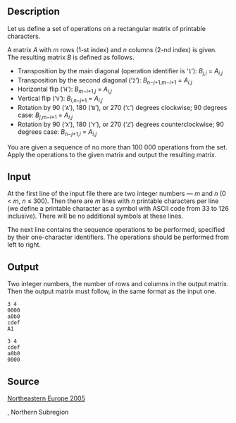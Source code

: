 <h2>Description</h2><span lang="en-us"><p>Let us define a set of operations on a rectangular matrix of printable characters.</p><p>A matrix <i>A</i> with <i>m</i> rows (1-st index) and <i>n</i> columns (2-nd index) is given. The resulting matrix <i>B</i> is defined as follows.</p><ul><li>Transposition by the main diagonal (operation identifier is ‘<code>1</code>’): <i>B<sub>j</sub></i><sub>,<i>i</i></sub> = <i>A<sub>i</sub></i><sub>,<i>j</i></sub></li><li>Transposition by the second diagonal (‘<code>2</code>’): <i>B<sub>n</sub></i><sub>−<i>j</i>+1,<i>m</i>−<i>i</i>+1</sub> = <i>A<sub>i</sub></i><sub>,<i>j</i></sub></li><li>Horizontal flip (‘<code>H</code>’): <i>B</i><sub><i>m</i>−<i>i</i>+1,<i>j</i></sub> = <i>A<sub>i</sub></i><sub>,<i>j</i></sub></li><li>Vertical flip (‘<code>V</code>’): <i>B<sub>i</sub></i><sub>,<i>n</i>−<i>j</i>+1</sub> = <i>A<sub>i</sub></i><sub>,<i>j</i></sub></li><li>Rotation by 90 (‘<code>A</code>’), 180 (‘<code>B</code>’), or 270 (‘<code>C</code>’) degrees clockwise; 90 degrees case: <i>B<sub>j</sub></i><sub>,<i>m</i>−<i>i</i>+1</sub> = <i>A<sub>i</sub></i><sub>,<i>j</i></sub></li><li>Rotation by 90 (‘<code>X</code>’), 180 (‘<code>Y</code>’), or 270 (‘<code>Z</code>’) degrees counterclockwise; 90 degrees case: <i>B<sub>n</sub></i><sub>−<i>j</i>+1,<i>i</i></sub> = <i>A<sub>i</sub></i><sub>,<i>j</i></sub></li></ul><p>You are given a sequence of no more than 100 000 operations from the set. Apply the operations to the given matrix and output the resulting matrix.</p></span><h2>Input</h2><span lang="en-us"><p>At the first line of the input file there are two integer numbers — <i>m</i> and <i>n</i> (0 &lt; <i>m</i>, <i>n</i> ≤ 300). Then there are <i>m</i> lines with <i>n</i> printable characters per line (we define a printable character as a symbol with ASCII code from 33 to 126 inclusive). There will be no additional symbols at these lines.</p><p>The next line contains the sequence operations to be performed, specified by their one-character identifiers. The operations should be performed from left to right.</p></span><h2>Output</h2><p>Two integer numbers, the number of rows and columns in the output matrix. Then the output matrix must follow, in the same format as the input one.</p><pre><code class="language-input1">3 4
0000
a0b0
cdef
A1</code></pre><pre><code class="language-output1">3 4
cdef
a0b0
0000</code></pre><h2>Source</h2><a href="searchproblem?field=source&amp;key=Northeastern+Europe+2005">Northeastern Europe 2005</a><p>, Northern Subregion</p>